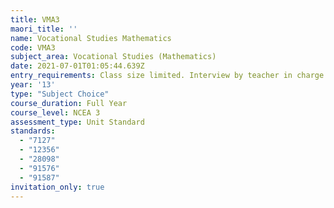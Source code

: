 ```yaml
---
title: VMA3
maori_title: ''
name: Vocational Studies Mathematics
code: VMA3
subject_area: Vocational Studies (Mathematics)
date: 2021-07-01T01:05:44.639Z
entry_requirements: Class size limited. Interview by teacher in charge required.
year: '13'
type: "Subject Choice"
course_duration: Full Year
course_level: NCEA 3
assessment_type: Unit Standard
standards:
  - "7127"
  - "12356"
  - "28098"
  - "91576"
  - "91587"
invitation_only: true
---
```


